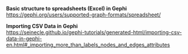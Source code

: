 **Basic structure to spreadsheets (Excel) in Gephi**  
https://gephi.org/users/supported-graph-formats/spreadsheet/

**Importing CSV Data in Gephi**  
https://seinecle.github.io/gephi-tutorials/generated-html/importing-csv-data-in-gephi-en.html#_importing_more_than_labels_nodes_and_edges_attributes


